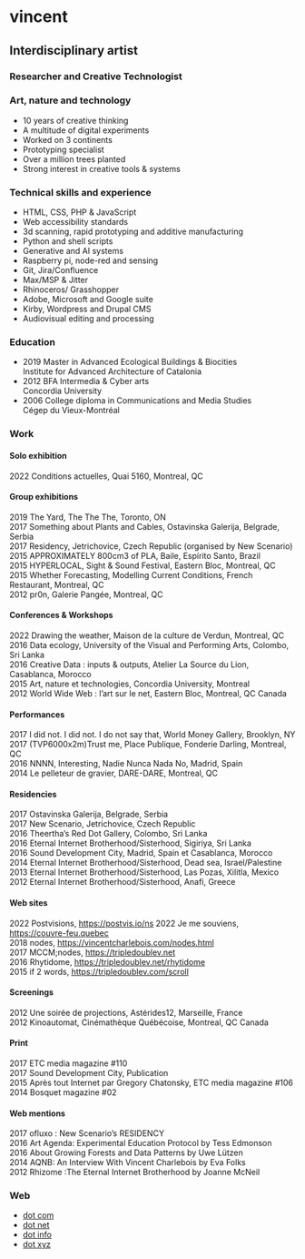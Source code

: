 # vincent 
## Interdisciplinary artist 
### Researcher and Creative Technologist

### Art, nature and technology
- 10 years of creative thinking  
- A multitude of digital experiments  
- Worked on 3 continents  
- Prototyping specialist  
- Over a million trees planted
- Strong interest in creative tools & systems

### Technical skills and experience

- HTML, CSS, PHP & JavaScript 
- Web accessibility standards
- 3d scanning, rapid prototyping and additive manufacturing
- Python and shell scripts 
- Generative and AI systems
- Raspberry pi, node-red and sensing
- Git, Jira/Confluence
- Max/MSP & Jitter 
- Rhinoceros/ Grasshopper
- Adobe, Microsoft and Google suite
- Kirby, Wordpress and Drupal CMS
- Audiovisual editing and processing

### Education
- 2019 Master in Advanced Ecological Buildings & Biocities  
        Institute for Advanced Architecture of Catalonia
- 2012 BFA Intermedia & Cyber arts  
        Concordia University
- 2006 College diploma in Communications and Media Studies  
        Cégep du Vieux-Montréal

### Work
#### Solo exhibition
2022 Conditions actuelles, Quai 5160, Montreal, QC  
#### Group exhibitions
2019 The Yard, The The The, Toronto, ON  
2017 Something about Plants and Cables, Ostavinska Galerija, Belgrade, Serbia  
2017 Residency, Jetrichovice, Czech Republic (organised by New Scenario)  
2015 APPROXIMATELY 800cm3 of PLA, Baile, Espírito Santo, Brazil  
2015 HYPERLOCAL, Sight & Sound Festival, Eastern Bloc, Montreal, QC  
2015 Whether Forecasting, Modelling Current Conditions, French Restaurant, Montreal, QC  
2012 pr0n, Galerie Pangée, Montreal, QC  
#### Conferences & Workshops
2022 Drawing the weather, Maison de la culture de Verdun, Montreal, QC
2016 Data ecology, University of the Visual and Performing Arts, Colombo, Sri Lanka  
2016 Creative Data : inputs & outputs, Atelier La Source du Lion, Casablanca, Morocco  
2015 Art, nature et technologies, Concordia University, Montreal  
2012 World Wide Web : l’art sur le net, Eastern Bloc, Montreal, QC Canada  
#### Performances
2017 I did not. I did not. I do not say that, World Money Gallery, Brooklyn, NY  
2017 (TVP6000x2m)Trust me, Place Publique, Fonderie Darling, Montreal, QC  
2016 NNNN, Interesting, Nadie Nunca Nada No, Madrid, Spain  
2014 Le pelleteur de gravier, DARE-DARE, Montreal, QC  
#### Residencies
2017 Ostavinska Galerija, Belgrade, Serbia  
2017 New Scenario, Jetrichovice, Czech Republic  
2016 Theertha’s Red Dot Gallery, Colombo, Sri Lanka  
2016 Eternal Internet Brotherhood/Sisterhood, Sigiriya, Sri Lanka  
2016 Sound Development City, Madrid, Spain et Casablanca, Morocco  
2014 Eternal Internet Brotherhood/Sisterhood, Dead sea, Israel/Palestine  
2013 Eternal Internet Brotherhood/Sisterhood, Las Pozas, Xilitla, Mexico  
2012 Eternal Internet Brotherhood/Sisterhood, Anafi, Greece  
#### Web sites
2022 Postvisions, https://postvis.io/ns
2022 Je me souviens, https://couvre-feu.quebec  
2018 nodes, https://vincentcharlebois.com/nodes.html  
2017 MCCM;nodes, https://tripledoublev.net  
2016 Rhytidome, https://tripledoublev.net/rhytidome  
2015 if 2 words, https://tripledoublev.com/scroll  
#### Screenings
2012 Une soirée de projections, Astérides12, Marseille, France  
2012 Kinoautomat, Cinémathèque Québécoise, Montreal, QC Canada  
#### Print
2017 ETC media magazine #110   
2017 Sound Development City, Publication  
2015 Après tout Internet par Gregory Chatonsky, ETC media magazine #106  
2014 Bosquet magazine #02  
#### Web mentions
2017 ofluxo : New Scenario’s RESIDENCY  
2016 Art Agenda: Experimental Education Protocol by Tess Edmonson  
2016 About Growing Forests and Data Patterns by Uwe Lützen  
2014 AQNB: An Interview With Vincent Charlebois by Eva Folks  
2012 Rhizome :The Eternal Internet Brotherhood by Joanne McNeil  

### Web
- [dot com](https://vincentcharlebois.com)  
- [dot net](https://vincentcharlebois.net)  
- [dot info](https://vincent.charlebois.info)  
- [dot xyz](https://vncnt.xyz)  
